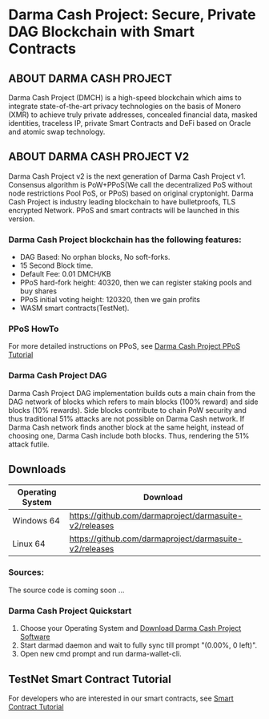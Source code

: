 # Darma Cash Project: Secure, Private DAG Blockchain with Smart Contracts

## ABOUT DARMA CASH PROJECT
Darma Cash Project (DMCH) is a high-speed blockchain which aims to integrate state-of-the-art privacy technologies on the basis of Monero (XMR) to achieve truly private addresses, concealed financial data, masked identities, traceless IP, private Smart Contracts and DeFi based on Oracle and atomic swap technology.

## ABOUT DARMA CASH PROJECT V2
Darma Cash Project v2 is the next generation of Darma Cash Project v1. Consensus algorithm is PoW+PPoS(We call the decentralized PoS without node restrictions Pool PoS, or PPoS) based on original cryptonight. Darma Cash Project is industry leading blockchain to have bulletproofs, TLS encrypted Network. PPoS and smart contracts will be launched in this version.

### Darma Cash Project blockchain has the following features:
 - DAG Based: No orphan blocks, No soft-forks.
 - 15 Second Block time.
 - Default Fee: 0.01 DMCH/KB
 - PPoS hard-fork height: 40320, then we can register staking pools and buy shares
 - PPoS initial voting height: 120320, then we gain profits
 - WASM smart contracts(TestNet). 

### PPoS HowTo
For more detailed instructions on PPoS, see [Darma Cash Project PPoS Tutorial](https://github.com/darmaproject/wiki/blob/master/dpos.md)

### Darma Cash Project DAG
Darma Cash Project DAG implementation builds outs a main chain from the DAG network of blocks which refers to main blocks (100% reward) and side blocks (10% rewards). Side blocks contribute to chain PoW security and thus traditional 51% attacks are not possible on Darma Cash network. If Darma Cash network finds another block at the same height, instead of choosing one, Darma Cash include both blocks. Thus, rendering the 51% attack futile.

## Downloads
| Operating System | Download                                 |
| ---------------- | ---------------------------------------- |
| Windows 64       | https://github.com/darmaproject/darmasuite-v2/releases |
| Linux 64         | https://github.com/darmaproject/darmasuite-v2/releases |

### Sources:

The source code is coming soon ...

### Darma Cash Project Quickstart
1. Choose your Operating System and [Download Darma Cash Project Software](https://github.com/darmaproject/darmasuite-v2/releases)
2. Start darmad daemon and wait to fully sync till prompt "(0.00%, 0 left)".
3. Open new cmd prompt and run darma-wallet-cli.

## TestNet Smart Contract Tutorial 

For developers who are interested in our smart contracts, see [Smart Contract Tutorial](https://github.com/darmaproject/wiki/blob/master/contract-dev.md)

